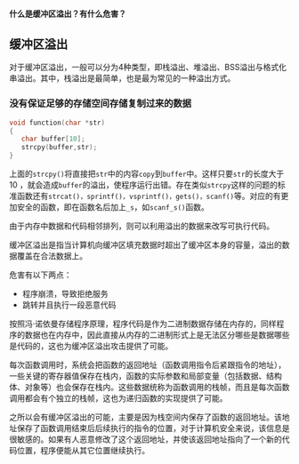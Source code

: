 #### 什么是缓冲区溢出？有什么危害？



## **缓冲区溢出**

对于缓冲区溢出，一般可以分为4种类型，即栈溢出、堆溢出、BSS溢出与格式化串溢出。其中，栈溢出是最简单，也是最为常见的一种溢出方式。

### **没有保证足够的存储空间存储复制过来的数据**

```c
void function(char *str) 
{
   char buffer[10];
   strcpy(buffer,str);
}
```

上面的`strcpy()`将直接把`str`中的内容`copy`到`buffer`中。这样只要`str`的长度大于 10 ，就会造成`buffer`的溢出，使程序运行出错。存在类似`strcpy`这样的问题的标准函数还有`strcat()，sprintf()，vsprintf()，gets()，scanf()`等。对应的有更加安全的函数，即在函数名后加上`_s`，如`scanf_s()`函数。

由于内存中数据和代码相邻排列，则可以利用溢出的数据来改写可执行代码。

缓冲区溢出是指当计算机向缓冲区填充数据时超出了缓冲区本身的容量，溢出的数据覆盖在合法数据上。

危害有以下两点：

- 程序崩溃，导致拒绝服务
- 跳转并且执行一段恶意代码

按照冯·诺依曼存储程序原理，程序代码是作为二进制数据存储在内存的，同样程序的数据也在内存中，因此直接从内存的二进制形式上是无法区分哪些是数据哪些是代码的，这也为缓冲区溢出攻击提供了可能。

每次函数调用时，系统会把函数的返回地址（函数调用指令后紧跟指令的地址），一些关键的寄存器值保存在栈内，函数的实际参数和局部变量（包括数据、结构体、对象等）也会保存在栈内。这些数据统称为函数调用的栈帧，而且是每次函数调用都会有个独立的栈帧，这也为递归函数的实现提供了可能。

之所以会有缓冲区溢出的可能，主要是因为栈空间内保存了函数的返回地址。该地址保存了函数调用结束后后续执行的指令的位置，对于计算机安全来说，该信息是很敏感的。如果有人恶意修改了这个返回地址，并使该返回地址指向了一个新的代码位置，程序便能从其它位置继续执行。



